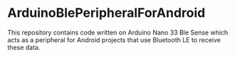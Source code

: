 # ArduinoBlePeripheralForAndroid

This repository contains code written on Arduino Nano 33 Ble Sense which acts as a peripheral for Android projects that use Bluetooth LE to receive these data.
